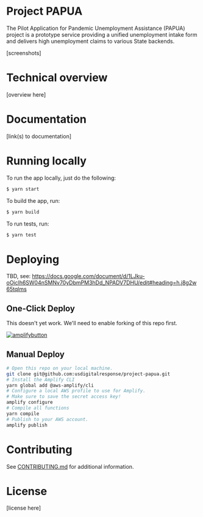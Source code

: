# Project PAPUA

The Pilot Application for Pandemic Unemployment Assistance (PAPUA) project is a prototype service providing a unified unemployment intake form and delivers high unemployment claims to various State backends.

[screenshots]

# Technical overview

[overview here]

# Documentation

[link(s) to documentation]

# Running locally

To run the app locally, just do the following:

```bash
$ yarn start
```

To build the app, run:

```bash
$ yarn build
```

To run tests, run:

```bash
$ yarn test
```

# Deploying

TBD, see: https://docs.google.com/document/d/1LJku-oOiclh6SW04nSMNv70yDbmPM3hDd_NPADV7DHU/edit#heading=h.j8g2w65tqlms

## One-Click Deploy

This doesn't yet work. We'll need to enable forking of this repo first.

[![amplifybutton](https://oneclick.amplifyapp.com/button.svg)](https://console.aws.amazon.com/amplify/home#/deploy?repo=https://github.com/usdigitalresponse/project-papua)

## Manual Deploy

```sh
# Open this repo on your local machine.
git clone git@github.com:usdigitalresponse/project-papua.git
# Install the Amplify CLI
yarn global add @aws-amplify/cli
# Configure a local AWS profile to use for Amplify.
# Make sure to save the secret access key!
amplify configure
# Compile all functions
yarn compile
# Publish to your AWS account.
amplify publish
```

# Contributing

See [CONTRIBUTING.md](CONTRIBUTING.md) for additional information.

# License

[license here]
